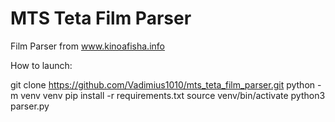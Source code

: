 # MTS Teta Film Parser

Film Parser from www.kinoafisha.info

How to launch:

git clone https://github.com/Vadimius1010/mts_teta_film_parser.git
python -m venv venv
pip install -r requirements.txt
source venv/bin/activate
python3 parser.py
